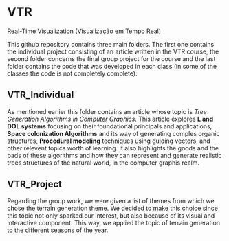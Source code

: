 # VTR

Real-Time Visualization (Visualização em Tempo Real)

This github repository contains three main folders. 
The first one contains the individual project consisting of an article written in the VTR course, 
the second folder concerns the final group project for the course and the last folder contains the code that was developed in each class (in some of the classes the code is not completely complete).

## VTR_Individual

As mentioned earlier this folder contains an article whose topic is *Tree Generation Algorithms in Computer Graphics*. 
This article explores **L and DOL systems** focusing on their foundational principals and applications, **Space colonization Algorithms** and its way of generating comples organic structures,
**Procedural modeling** techniques using guiding vectors, and other relevent topics worth of learning.
It also highlights the goods and the bads of these algorithms and how they can represent and generate realistic trees structures of the natural world, in the computer graphis realm.

## VTR_Project

Regarding the group work, we were given a list of themes from which we chose the terrain generation theme.
We decided to make this choice since this topic not only sparked our interest, but also because of its visual and interactive component. 
This way, we applied the topic of terrain generation to the different seasons of the year.
